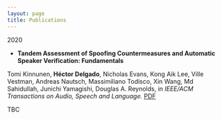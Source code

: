 ```yaml
---
layout: page
title: Publications
---
```


2020
* **Tandem Assessment of Spoofing Countermeasures and Automatic Speaker Verification: Fundamentals**
 
Tomi Kinnunen, **Héctor Delgado**, Nicholas Evans, Kong Aik Lee, Ville Vestman, Andreas Nautsch, Massimiliano Todisco, Xin Wang, Md Sahidullah, Junichi Yamagishi, Douglas A. Reynolds, in _IEEE/ACM Transactions on Audio, Speech and Language._ [PDF](https://arxiv.org/abs/2007.05979)

TBC

